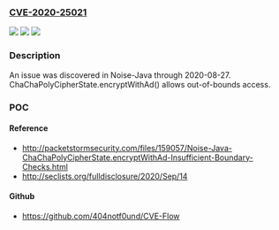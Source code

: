 ### [CVE-2020-25021](https://cve.mitre.org/cgi-bin/cvename.cgi?name=CVE-2020-25021)
![](https://img.shields.io/static/v1?label=Product&message=n%2Fa&color=blue)
![](https://img.shields.io/static/v1?label=Version&message=n%2Fa&color=blue)
![](https://img.shields.io/static/v1?label=Vulnerability&message=n%2Fa&color=brighgreen)

### Description

An issue was discovered in Noise-Java through 2020-08-27. ChaChaPolyCipherState.encryptWithAd() allows out-of-bounds access.

### POC

#### Reference
- http://packetstormsecurity.com/files/159057/Noise-Java-ChaChaPolyCipherState.encryptWithAd-Insufficient-Boundary-Checks.html
- http://seclists.org/fulldisclosure/2020/Sep/14

#### Github
- https://github.com/404notf0und/CVE-Flow

